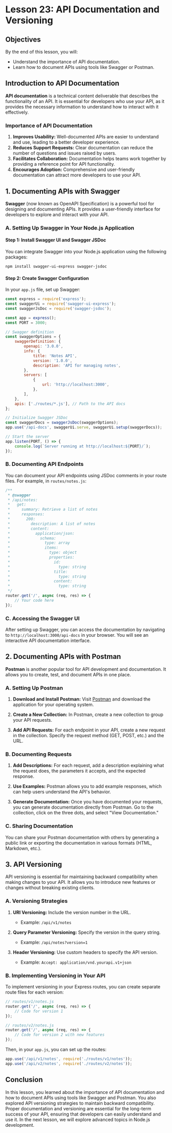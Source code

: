 # Lesson 23: API Documentation and Versioning

## Objectives
By the end of this lesson, you will:
- Understand the importance of API documentation.
- Learn how to document APIs using tools like Swagger or Postman.

## Introduction to API Documentation

**API documentation** is a technical content deliverable that describes the functionality of an API. It is essential for developers who use your API, as it provides the necessary information to understand how to interact with it effectively.

### Importance of API Documentation

1. **Improves Usability:** Well-documented APIs are easier to understand and use, leading to a better developer experience.
2. **Reduces Support Requests:** Clear documentation can reduce the number of questions and issues raised by users.
3. **Facilitates Collaboration:** Documentation helps teams work together by providing a reference point for API functionality.
4. **Encourages Adoption:** Comprehensive and user-friendly documentation can attract more developers to use your API.

## 1. Documenting APIs with Swagger

**Swagger** (now known as OpenAPI Specification) is a powerful tool for designing and documenting APIs. It provides a user-friendly interface for developers to explore and interact with your API.

### A. Setting Up Swagger in Your Node.js Application

#### Step 1: Install Swagger UI and Swagger JSDoc

You can integrate Swagger into your Node.js application using the following packages:

```bash
npm install swagger-ui-express swagger-jsdoc
```

#### Step 2: Create Swagger Configuration

In your `app.js` file, set up Swagger:

```javascript
const express = require('express');
const swaggerUi = require('swagger-ui-express');
const swaggerJsDoc = require('swagger-jsdoc');

const app = express();
const PORT = 3000;

// Swagger definition
const swaggerOptions = {
    swaggerDefinition: {
        openapi: '3.0.0',
        info: {
            title: 'Notes API',
            version: '1.0.0',
            description: 'API for managing notes',
        },
        servers: [
            {
                url: 'http://localhost:3000',
            },
        ],
    },
    apis: ['./routes/*.js'], // Path to the API docs
};

// Initialize Swagger JSDoc
const swaggerDocs = swaggerJsDoc(swaggerOptions);
app.use('/api-docs', swaggerUi.serve, swaggerUi.setup(swaggerDocs));

// Start the server
app.listen(PORT, () => {
    console.log(`Server running at http://localhost:${PORT}/`);
});
```

### B. Documenting API Endpoints

You can document your API endpoints using JSDoc comments in your route files. For example, in `routes/notes.js`:

```javascript
/**
 * @swagger
 * /api/notes:
 *   get:
 *     summary: Retrieve a list of notes
 *     responses:
 *       200:
 *         description: A list of notes
 *         content:
 *           application/json:
 *             schema:
 *               type: array
 *               items:
 *                 type: object
 *                 properties:
 *                   id:
 *                     type: string
 *                   title:
 *                     type: string
 *                   content:
 *                     type: string
 */
router.get('/', async (req, res) => {
    // Your code here
});
```

### C. Accessing the Swagger UI

After setting up Swagger, you can access the documentation by navigating to `http://localhost:3000/api-docs` in your browser. You will see an interactive API documentation interface.

## 2. Documenting APIs with Postman

**Postman** is another popular tool for API development and documentation. It allows you to create, test, and document APIs in one place.

### A. Setting Up Postman

1. **Download and Install Postman:** Visit [Postman](https://www.postman.com/downloads/) and download the application for your operating system.

2. **Create a New Collection:** In Postman, create a new collection to group your API requests.

3. **Add API Requests:** For each endpoint in your API, create a new request in the collection. Specify the request method (GET, POST, etc.) and the URL.

### B. Documenting Requests

1. **Add Descriptions:** For each request, add a description explaining what the request does, the parameters it accepts, and the expected response.

2. **Use Examples:** Postman allows you to add example responses, which can help users understand the API's behavior.

3. **Generate Documentation:** Once you have documented your requests, you can generate documentation directly from Postman. Go to the collection, click on the three dots, and select "View Documentation."

### C. Sharing Documentation

You can share your Postman documentation with others by generating a public link or exporting the documentation in various formats (HTML, Markdown, etc.).

## 3. API Versioning

API versioning is essential for maintaining backward compatibility when making changes to your API. It allows you to introduce new features or changes without breaking existing clients.

### A. Versioning Strategies

1. **URI Versioning:** Include the version number in the URL.
   - Example: `/api/v1/notes`

2. **Query Parameter Versioning:** Specify the version in the query string.
   - Example: `/api/notes?version=1`

3. **Header Versioning:** Use custom headers to specify the API version.
   - Example: `Accept: application/vnd.yourapi.v1+json`

### B. Implementing Versioning in Your API

To implement versioning in your Express routes, you can create separate route files for each version:

```javascript
// routes/v1/notes.js
router.get('/', async (req, res) => {
    // Code for version 1
});

// routes/v2/notes.js
router.get('/', async (req, res) => {
    // Code for version 2 with new features
});
```

Then, in your `app.js`, you can set up the routes:

```javascript
app.use('/api/v1/notes', require('./routes/v1/notes'));
app.use('/api/v2/notes', require('./routes/v2/notes'));
```

## Conclusion

In this lesson, you learned about the importance of API documentation and how to document APIs using tools like Swagger and Postman. You also explored API versioning strategies to maintain backward compatibility. Proper documentation and versioning are essential for the long-term success of your API, ensuring that developers can easily understand and use it. In the next lesson, we will explore advanced topics in Node.js development.
